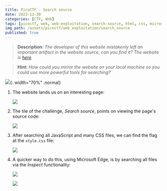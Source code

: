 ```yaml
---
title: PicoCTF - Search source
date: 2023-12-30
categories: [CTF, Web]
tags: [picoctf, web, web-exploitation, search-source, html, css, microsoft-edge]
img_path: /assets/picoctf/web_exploitation/search_source
published: true
---
```


> **Description**: _The developer of this website mistakenly left an important artifact in the website source, can you find it? The website is [here](http://saturn.picoctf.net:65086/)._

> **Hint**: _How could you mirror the website on your local machine so you could use more powerful tools for searching?_

![](room_banner.png){: width="70%" .normal}

1. The website lands us on an interesting page:

    ![](home.png)

2. The tile of the challenge, *Search source*, points on viewing the page's source code:

    ![](source.png)

3. After searching all JavaScript and many CSS files, we can find the flag at the `style.css` file:

    ![](flag.png)

4. A quicker way to do this, using Microsoft Edge, is by searching all files via the *Inspect* functionality:

    ![](inspector_search_sources.png)

    ![](inspector_search_sources_1.png)


